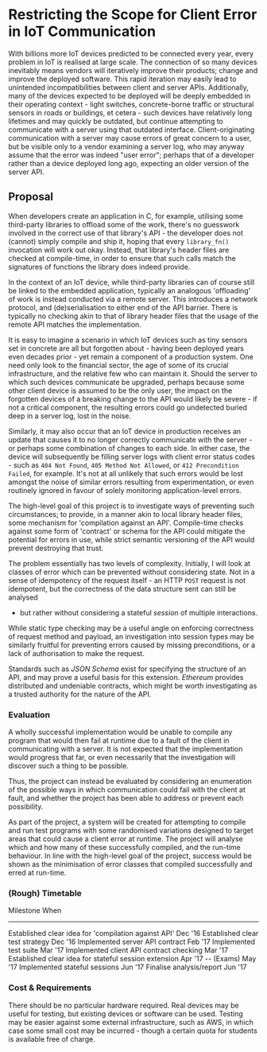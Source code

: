 Restricting the Scope for Client Error in IoT Communication
===========================================================

With billions more IoT devices predicted to be connected every year, every
problem in IoT is realised at large scale. The connection of so many devices
inevitably means vendors will iteratively improve their products; change and
improve the deployed software. This rapid iteration may easily lead to
unintended incompatibilities between client and server APIs. Additionally, many
of the devices expected to be deployed will be deeply embedded in their
operating context - light switches, concrete-borne traffic or structural sensors
in roads or buildings, et cetera - such devices have relatively long lifetimes
and may quickly be outdated, but continue attempting to communicate with a
server using that outdated interface. Client-originating communication with a
server may cause errors of great concern to a user, but be visible only to a
vendor examining a server log, who may anyway assume that the error was indeed
"user error"; perhaps that of a developer rather than a device deployed long
ago, expecting an older version of the server API.

Proposal
--------

When developers create an application in C, for example, utilising some
third-party libraries to offload some of the work, there's no guesswork involved
in the correct use of that library's API - the developer does not (cannot)
simply compile and ship it, hoping that every `library_fn()` invocation will
work out okay. Instead, that library's header files are checked at compile-time,
in order to ensure that such calls match the signatures of functions the library
does indeed provide.

In the context of an IoT device, while third-party libraries can of course still
be linked to the embedded application, typically an analogous 'offloading' of
work is instead conducted via a remote server. This introduces a network
protocol, and (de)serialisation to either end of the API barrier. There is
typically no checking akin to that of library header files that the usage of the
remote API matches the implementation.

It is easy to imagine a scenario in which IoT devices such as tiny sensors set
in concrete are all but forgotten about - having been deployed years even
decades prior - yet remain a component of a production system. One need only
look to the financial sector, the age of some of its crucial infrastructure, and
the relative few who can maintain it. Should the server to which such devices
communicate be upgraded, perhaps because some other client device is assumed to
be the only user, the impact on the forgotten devices of a breaking change to
the API would likely be severe - if not a critical component, the resulting
errors could go undetected buried deep in a server log, lost in the noise.

Similarly, it may also occur that an IoT device in production receives an update
that causes it to no longer correctly communicate with the server - or perhaps
some combination of changes to each side. In either case, the device will
subsequently be filling server logs with client error status codes - such as
`404 Not Found`, `405 Method Not Allowed`, or `412 Precondition Failed`, for
example. It's not at all unlikely that such errors would be lost amongst the
noise of similar errors resulting from experimentation, or even routinely
ignored in favour of solely monitoring application-level errors.

The high-level goal of this project is to investigate ways of preventing such
circumstances; to provide, in a manner akin to local library header files, some
mechanism for 'compilation against an API'. Compile-time checks against some
form of 'contract' or schema for the API could mitigate the potential for errors
in use, while strict semantic versioning of the API would prevent destroying
that trust.

The problem essentially has two levels of complexity. Initially, I will look at
classes of error which can be prevented without considering state. Not in a
sense of idempotency of the request itself - an HTTP `POST` request is not
idempotent, but the correctness of the data structure sent can still be analysed
- but rather without considering a stateful *session* of multiple interactions.

While static type checking may be a useful angle on enforcing correctness of
request method and payload, an investigation into session types may be similarly
fruitful for preventing errors caused by missing preconditions, or a lack of
authorisation to make the request.

Standards such as *JSON Schema* exist for specifying the structure of an API,
and may prove a useful basis for this extension. *Ethereum* provides distributed
and undeniable contracts, which might be worth investigating as a trusted
authority for the nature of the API.

### Evaluation

A wholly successful implementation would be unable to compile any program that
would then fail at runtime due to a fault of the client in communicating with a
server. It is not expected that the implementation would progress that far, or
even necessarily that the investigation will discover such a thing to be
possible.

Thus, the project can instead be evaluated by considering an enumeration of the
possible ways in which communication could fail with the client at fault, and
whether the project has been able to address or prevent each possibility.

As part of the project, a system will be created for attempting to compile and
run test programs with some randomised variations designed to target areas that
could cause a client error at runtime. The project will analyse which and how
many of these successfully compiled, and the run-time behaviour. In line with
the high-level goal of the project, success would be shown as the minimisation
of error classes that compiled successfully and erred at run-time.

### (Rough) Timetable

  Milestone                                                 When
  ------------------------------------------------------- ---------
  Established clear idea for 'compilation against API'     Dec '16
  Established clear test strategy                          Dec '16
  Implemented server API contract                          Feb '17
  Implemented test suite                                   Mar '17
  Implemented client API contract checking                 Mar '17
  Established clear idea for stateful session extension    Apr '17
  -- (Exams)                                               May '17
  Implemented stateful sessions                            Jun '17
  Finalise analysis/report                                 Jun '17

### Cost & Requirements

There should be no particular hardware required. Real devices may be useful for
testing, but existing devices or software can be used. Testing may be easier
against some external infrastructure, such as AWS, in which case some small cost
may be incurred - though a certain quota for students is available free of
charge.
